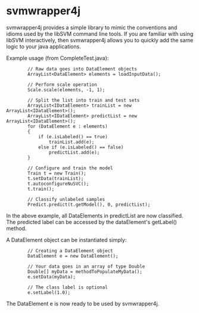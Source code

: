 # svmwrapper4j

svmwrapper4j provides a simple library to mimic the conventions and idioms used by the libSVM command line tools.  If you are familiar with using libSVM interactively, then svmwrapper4j allows you to quickly add the same logic to your java applications.

Example usage (from CompleteTest.java):

			// Raw data goes into DataElement objects
			ArrayList<DataElement> elements = loadInputData();

			// Perform scale operation
			Scale.scale(elements, -1, 1);

			// Split the list into train and test sets
			ArrayList<IDataElement> trainList = new ArrayList<IDataElement>();
			ArrayList<IDataElement> predictList = new ArrayList<IDataElement>();
			for (DataElement e : elements)
			{
				if (e.isLabeled() == true)
					trainList.add(e);
				else if (e.isLabeled() == false) 
					predictList.add(e);
			}

			// Configure and train the model
			Train t = new Train();
			t.setData(trainList);
			t.autoconfigureNuSVC();
			t.train();

			// Classify unlabeled samples
			Predict.predict(t.getModel(), 0, predictList);


In the above example, all DataElements in predictList are now classified.  The predicted label can be accessed by the dataElement's getLabel() method.

A DataElement object can be instantiated simply:

			// Creating a DataElement object
			DataElement e = new DataElement();
			
			// Your data goes in an array of type Double
			Double[] myData = methodToPopulateMyData();
			e.setData(myData);
			
			// The class label is optional
			e.setLabel(1.0);

The DataElement e is now ready to be used by svmwrapper4j.
